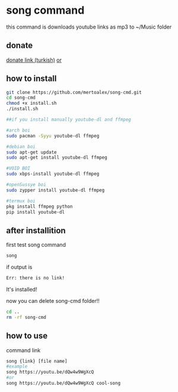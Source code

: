 # song command
this command is downloads youtube links as mp3 to ~/Music folder

## donate
[donate link (turkish)](https://kreosus.com/mertoalex) [or](https://mertoalex.github.io)

## how to install
```sh
git clone https://github.com/mertoalex/song-cmd.git
cd song-cmd
chmod +x install.sh
./install.sh

##if you install manually youtube-dl and ffmpeg

#arch boi
sudo pacman -Syyu youtube-dl ffmpeg

#debian boi
sudo apt-get update
sudo apt-get install youtube-dl ffmpeg

#VOID BOI
sudo xbps-install youtube-dl ffmpeg

#openSussye boi
sudo zypper install youtube-dl ffmpeg

#termux boi
pkg install ffmpeg python
pip install youtube-dl
```

## after installition
first test song command
```sh
song
```
if output is
```sh
Err: there is no link!
```
It's installed!

now you can delete song-cmd folder\!\!
```sh
cd ..
rm -rf song-cmd
```

## how to use
command link
```sh
song {link} [file name]
#example
song https://youtu.be/dQw4w9WgXcQ
#or
song https://youtu.be/dQw4w9WgXcQ cool-song
````
